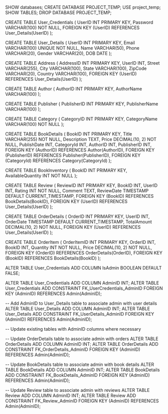 SHOW databases;
CREATE DATABASE PROJECT_TEMP;
USE project_temp;
SHOW TABLES;
DROP DATABASE PROJECT_TEMP;

CREATE TABLE User_Credentials (
    UserID INT PRIMARY KEY,
    Password VARCHAR(100) NOT NULL,
    FOREIGN KEY (UserID) REFERENCES User_Details(UserID)
);

CREATE TABLE User_Details (
    UserID INT PRIMARY KEY,
    Email VARCHAR(100) UNIQUE NOT NULL,
    Name VARCHAR(50),
    Phone VARCHAR(20),
    Gender VARCHAR(20),
    DOB DATE
);

CREATE TABLE Address (
    AddressID INT PRIMARY KEY,
    UserID INT,
    Street VARCHAR(255),
    City VARCHAR(100),
    State VARCHAR(100),
    ZipCode VARCHAR(20),
    Country VARCHAR(100),
    FOREIGN KEY (UserID) REFERENCES User_Details(UserID)
);

CREATE TABLE Author (
    AuthorID INT PRIMARY KEY,
    AuthorName VARCHAR(100)
);


CREATE TABLE Publisher (
    PublisherID INT PRIMARY KEY,
    PublisherName VARCHAR(100)
);

CREATE TABLE Category (
    CategoryID INT PRIMARY KEY,
    CategoryName VARCHAR(100) NOT NULL
);

CREATE TABLE BookDetails (
    BookID INT PRIMARY KEY,
    Title VARCHAR(255) NOT NULL,
    Description TEXT,
    Price DECIMAL(10, 2) NOT NULL,
    PublishDate INT,
    CategoryId INT,
    AuthorID INT,
    PublisherID INT,
    FOREIGN KEY (AuthorID) REFERENCES Author(AuthorID),
    FOREIGN KEY (PublisherID) REFERENCES Publisher(PublisherID),
    FOREIGN KEY (CategoryId) REFERENCES Category(CategoryId)
);

CREATE TABLE BookInventory (
    BookID INT PRIMARY KEY,
    AvailableQuantity INT NOT NULL
);

CREATE TABLE Review (
    ReviewID INT PRIMARY KEY,
    BookID INT,
    UserID INT,
    Rating INT NOT NULL,
    Comment TEXT,
    ReviewDate TIMESTAMP DEFAULT CURRENT_TIMESTAMP,
    FOREIGN KEY (BookID) REFERENCES BookDetails(BookID),
    FOREIGN KEY (UserID) REFERENCES User_Details(UserID)
);

CREATE TABLE OrderDetails (
    OrderID INT PRIMARY KEY,
    UserID INT,
    OrderDate TIMESTAMP DEFAULT CURRENT_TIMESTAMP,
    TotalAmount DECIMAL(10, 2) NOT NULL,
    FOREIGN KEY (UserID) REFERENCES User_Details(UserID)
);

CREATE TABLE OrderItem (
    OrderItemID INT PRIMARY KEY,
    OrderID INT,
    BookID INT,
    Quantity INT NOT NULL,
    Price DECIMAL(10, 2) NOT NULL,
    FOREIGN KEY (OrderID) REFERENCES OrderDetails(OrderID),
    FOREIGN KEY (BookID) REFERENCES BookDetails(BookID)
);

ALTER TABLE User_Credentials ADD COLUMN IsAdmin BOOLEAN DEFAULT FALSE;

ALTER TABLE User_Credentials ADD COLUMN AdminID INT;
ALTER TABLE User_Credentials ADD CONSTRAINT FK_UserCredentials_AdminID FOREIGN KEY (AdminID) REFERENCES Admin(AdminID);

-- Add AdminID to User_Details table to associate admin with user details
ALTER TABLE User_Details ADD COLUMN AdminID INT;
ALTER TABLE User_Details ADD CONSTRAINT FK_UserDetails_AdminID FOREIGN KEY (AdminID) REFERENCES Admin(AdminID);

-- Update existing tables with AdminID columns where necessary

-- Update OrderDetails table to associate admin with orders
ALTER TABLE OrderDetails ADD COLUMN AdminID INT;
ALTER TABLE OrderDetails ADD CONSTRAINT FK_OrderDetails_AdminID FOREIGN KEY (AdminID) REFERENCES Admin(AdminID);

-- Update BookDetails table to associate admin with book details
ALTER TABLE BookDetails ADD COLUMN AdminID INT;
ALTER TABLE BookDetails ADD CONSTRAINT FK_BookDetails_AdminID FOREIGN KEY (AdminID) REFERENCES Admin(AdminID);

-- Update Review table to associate admin with reviews
ALTER TABLE Review ADD COLUMN AdminID INT;
ALTER TABLE Review ADD CONSTRAINT FK_Review_AdminID FOREIGN KEY (AdminID) REFERENCES Admin(AdminID);
